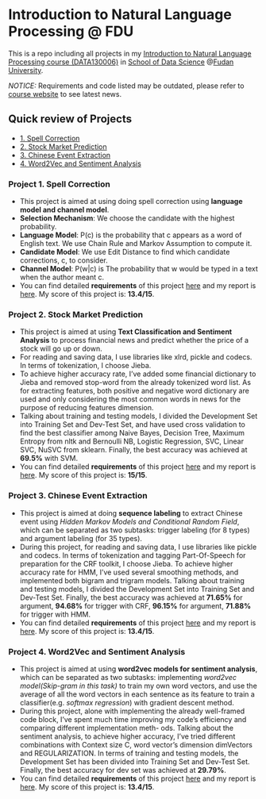 # Introduction to Natural Language Processing @ FDU

This is a repo including all projects in my [Introduction to Natural Language Processing course (DATA130006)](http://www.sdspeople.fudan.edu.cn/zywei/DATA130006/index.html) in [School of Data Science](http://www.sds.fudan.edu.cn/wp/) @[Fudan University](http://www.fudan.edu.cn/2016/index.html).

*NOTICE:* Requirements and code listed may be outdated, please refer to [course website](http://www.sdspeople.fudan.edu.cn/zywei/DATA130006/index.html) to see latest news.

## Quick review of Projects

- [1. Spell Correction](#1)
- [2. Stock Market Prediction](#2)
- [3. Chinese Event Extraction](#3)
- [4. Word2Vec and Sentiment Analysis](#4)



<h3 id="1">Project 1. Spell Correction</h3>

- This project is aimed at using doing spell correction using **language model and channel model**. 
- **Selection Mechanism**: We choose the candidate with the highest probability. 
- **Language Model**: P(c) is the probability that c appears as a word of English text. We use Chain Rule and Markov Assumption to compute it. 
- **Candidate Model**: We use Edit Distance to find which candidate corrections, c, to consider. 
- **Channel Model**: P(w|c) is The probability that w would be typed in a text when the author meant c. 
- You can find detailed **requirements** of this project [here](https://github.com/Rshcaroline/FDU-NLP-Stock-Market-Prediction/blob/master/Project%201.%20Spell%20Correction/files%20and%20report/requirements.pdf) and my report is [here](https://github.com/Rshcaroline/FDU-NLP-Stock-Market-Prediction/blob/master/Project%201.%20Spell%20Correction/files%20and%20report/requirements.pdf). My score of this project is: **13.4/15**.





<h3 id="2">Project 2. Stock Market Prediction</h3>

- This project is aimed at using **Text Classification and Sentiment Analysis** to process financial news and predict whether the price of a stock will go up or down. 
- For reading and saving data, I use libraries like xlrd, pickle and codecs. In terms of tokenization, I choose Jieba. 
- To achieve higher accuracy rate, I’ve added some financial dictionary to Jieba and removed stop-word from the already tokenized word list. As for extracting features, both positive and negative word dictionary are used and only considering the most common words in news for the purpose of reducing features dimension. 
- Talking about training and testing models, I divided the Development Set into Training Set and Dev-Test Set, and have used cross validation to find the best classifier among Naive Bayes, Decision Tree, Maximum Entropy from nltk and Bernoulli NB, Logistic Regression, SVC, Linear SVC, NuSVC from sklearn. Finally, the best accuracy was achieved at **69.5%** with SVM.
- You can find detailed **requirements** of this project [here](https://github.com/Rshcaroline/FDU-NLP-Stock-Market-Prediction/blob/master/Project%201.%20Spell%20Correction/files%20and%20report/requirements.pdf) and my report is [here](https://github.com/Rshcaroline/FDU-NLP-Stock-Market-Prediction/blob/master/Project%201.%20Spell%20Correction/files%20and%20report/requirements.pdf). My score of this project is: **15/15**.





<h3 id="3">Project 3. Chinese Event Extraction</h3>

- This project is aimed at doing **sequence labeling** to extract Chinese event using *Hidden Markov Models and Conditional Random Field*, which can be separated as two subtasks: trigger labeling (for 8 types) and argument labeling (for 35 types). 
- During this project, for reading and saving data, I use libraries like pickle and codecs. In terms of tokenization and tagging Part-Of-Speech for preparation for the CRF toolkit, I choose Jieba. To achieve higher accuracy rate for HMM, I’ve used several smoothing methods, and implemented both bigram and trigram models. Talking about training and testing models, I divided the Development Set into Training Set and Dev-Test Set. Finally, the best accuracy was achieved at **71.65%** for argument, **94.68%** for trigger with CRF, **96.15%** for argument, **71.88%** for trigger with HMM.
- You can find detailed **requirements** of this project [here](https://github.com/Rshcaroline/FDU-NLP-Stock-Market-Prediction/blob/master/Project%201.%20Spell%20Correction/files%20and%20report/requirements.pdf) and my report is [here](https://github.com/Rshcaroline/FDU-NLP-Stock-Market-Prediction/blob/master/Project%201.%20Spell%20Correction/files%20and%20report/requirements.pdf). My score of this project is: **13.4/15**.





<h3 id="4">Project 4. Word2Vec and Sentiment Analysis</h3>

- This project is aimed at using **word2vec models for sentiment analysis**, which can be separated as two subtasks: implementing *word2vec model(Skip-gram in this task)* to train my own word vectors, and use the average of all the word vectors in each sentence as its feature to train a classifier(e.g. *softmax regression*) with gradient descent method. 
- During this project, alone with implementing the already well-framed code block, I’ve spent much time improving my code’s efficiency and comparing different implementation meth- ods. Talking about the sentiment analysis, to achieve higher accuracy, I’ve tried different combinations with Context size C, word vector’s dimension dimVectors and REGULARIZATION. In terms of training and testing models, the Development Set has been divided into Training Set and Dev-Test Set. Finally, the best accuracy for dev set was achieved at **29.79%**.
- You can find detailed **requirements** of this project [here](https://github.com/Rshcaroline/FDU-NLP-Stock-Market-Prediction/blob/master/Project%201.%20Spell%20Correction/files%20and%20report/requirements.pdf) and my report is [here](https://github.com/Rshcaroline/FDU-NLP-Stock-Market-Prediction/blob/master/Project%201.%20Spell%20Correction/files%20and%20report/requirements.pdf). My score of this project is: **13.4/15**.